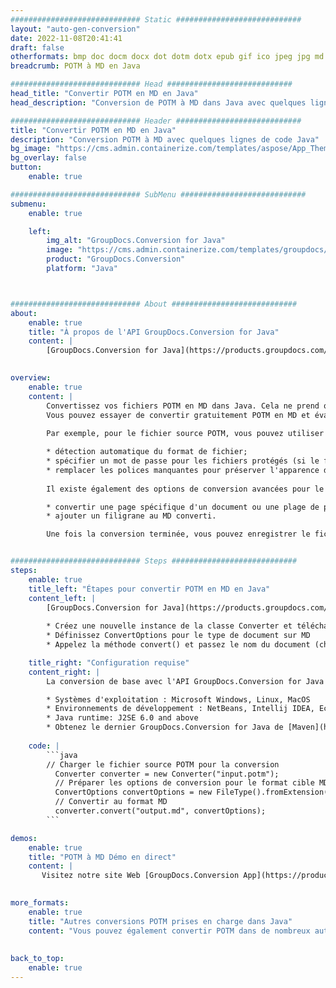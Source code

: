 ```yaml
---
############################# Static ############################
layout: "auto-gen-conversion"
date: 2022-11-08T20:41:41
draft: false
otherformats: bmp doc docm docx dot dotm dotx epub gif ico jpeg jpg md odt ott pdf png psd rtf tex tif tiff txt xps
breadcrumb: POTM à MD en Java

############################# Head ############################
head_title: "Convertir POTM en MD en Java"
head_description: "Conversion de POTM à MD dans Java avec quelques lignes de code. Convertissez plus de 160 formats de fichiers à l'aide de l'API de conversion de documents GroupDocs pour Java"

############################# Header ############################
title: "Convertir POTM en MD en Java"
description: "Conversion POTM à MD avec quelques lignes de code Java"
bg_image: "https://cms.admin.containerize.com/templates/aspose/App_Themes/V3/images/bg/header1.png"
bg_overlay: false
button:
    enable: true

############################# SubMenu ############################
submenu:
    enable: true

    left:
        img_alt: "GroupDocs.Conversion for Java"
        image: "https://cms.admin.containerize.com/templates/groupdocs/images/product-logos/90x90-noborder/groupdocs-conversion-java.png"
        product: "GroupDocs.Conversion"
        platform: "Java"



############################# About ############################
about:
    enable: true
    title: "À propos de l'API GroupDocs.Conversion for Java"
    content: |
        [GroupDocs.Conversion for Java](https://products.groupdocs.com/conversion/java/) est une API de conversion de format de fichier avancée pour la conversion entre les formats d'image et de document populaires tels que Microsoft Office, OpenDocument, PDF, HTML, e-mail, CAO. et bien plus encore avec seulement quelques lignes de code. L'API native détecte automatiquement les formats des documents originaux et propose de nombreuses options de personnalisation des documents convertis. Outre la fonction d'extraction d'informations d'un document, il prend également en charge la mise en cache des résultats de conversion sur le disque local par défaut. Cependant, tout type de stockage de cache peut être pris en charge en implémentant les interfaces appropriées - Amazon S3, Dropbox, Google Drive, Windows Azure, Reddis ou tout autre.
    

overview:
    enable: true
    content: |
        Convertissez vos fichiers POTM en MD dans Java. Cela ne prend que quelques lignes de code Java sur n'importe quelle plate-forme de votre choix, telle que Windows, Linux, macOS.
        Vous pouvez essayer de convertir gratuitement POTM en MD et évaluer la qualité des résultats de conversion. En plus des scripts de conversion de fichiers simples, vous pouvez essayer des options plus sophistiquées pour charger le fichier source POTM et stocker la sortie MD. 
        
        Par exemple, pour le fichier source POTM, vous pouvez utiliser les options de chargement suivantes :

        * détection automatique du format de fichier;
        * spécifier un mot de passe pour les fichiers protégés (si le format de fichier le prend en charge);
        * remplacer les polices manquantes pour préserver l'apparence du document.
        
        Il existe également des options de conversion avancées pour le fichier MD :

        * convertir une page spécifique d'un document ou une plage de pages;
        * ajouter un filigrane au MD converti.

        Une fois la conversion terminée, vous pouvez enregistrer le fichier MD dans votre chemin de fichier local ou dans un stockage tiers tel que FTP, Amazon S3, Google Drive, Dropbox, etc. Veuillez noter - pour convertir POTM à MD, vous n'avez pas besoin d'installer de logiciel supplémentaire, tel que MS Office, Open Office, Adobe Acrobat Reader, etc.


############################# Steps ############################
steps:
    enable: true
    title_left: "Étapes pour convertir POTM en MD en Java"
    content_left: |
        [GroupDocs.Conversion for Java](https://products.groupdocs.com/conversion/java/) permet aux développeurs de convertir facilement le fichier POTM en MD avec quelques lignes de code.
        
        * Créez une nouvelle instance de la classe Converter et téléchargez le fichier POTM avec le chemin complet
        * Définissez ConvertOptions pour le type de document sur MD
        * Appelez la méthode convert() et passez le nom du document (chemin complet) et le format (MD) en tant que paramètre

    title_right: "Configuration requise"
    content_right: |
        La conversion de base avec l'API GroupDocs.Conversion for Java peut être effectuée avec seulement quelques lignes de code. Nos API sont prises en charge sur toutes les principales plates-formes et systèmes d'exploitation. Avant d'exécuter le code ci-dessous, assurez-vous que les prérequis suivants sont installés sur votre système.

        * Systèmes d'exploitation : Microsoft Windows, Linux, MacOS
        * Environnements de développement : NetBeans, Intellij IDEA, Eclipse, etc.
        * Java runtime: J2SE 6.0 and above
        * Obtenez le dernier GroupDocs.Conversion for Java de [Maven](https://repository.groupdocs.com/webapp/#/artifacts/browse/tree/General/repo/com/groupdocs/groupdocs-conversion)
         
    code: |
        ```java    
        // Charger le fichier source POTM pour la conversion
          Converter converter = new Converter("input.potm");
          // Préparer les options de conversion pour le format cible MD
          ConvertOptions convertOptions = new FileType().fromExtension("md").getConvertOptions();
          // Convertir au format MD
          converter.convert("output.md", convertOptions);
        ```

demos:
    enable: true
    title: "POTM à MD Démo en direct"
    content: |
       Visitez notre site Web [GroupDocs.Conversion App](https://products.groupdocs.app/conversion/family) et essayez la conversion POTM à MD maintenant. La démo gratuite présente les avantages suivants
          

more_formats:
    enable: true
    title: "Autres conversions POTM prises en charge dans Java"
    content: "Vous pouvez également convertir POTM dans de nombreux autres formats de fichiers. Veuillez consulter la liste ci-dessous."
       
       
back_to_top:
    enable: true
---
```

